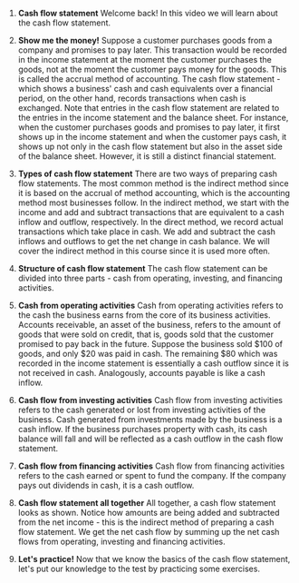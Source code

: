 1. **Cash flow statement**
Welcome back! In this video we will learn about the cash flow statement.

2. **Show me the money!**
Suppose a customer purchases goods from a company and promises to pay later. This transaction would be recorded in the income statement at the moment the customer purchases the goods, not at the moment the customer pays money for the goods. This is called the accrual method of accounting. The cash flow statement - which shows a business' cash and cash equivalents over a financial period, on the other hand, records transactions when cash is exchanged. Note that entries in the cash flow statement are related to the entries in the income statement and the balance sheet. For instance, when the customer purchases goods and promises to pay later, it first shows up in the income statement and when the customer pays cash, it shows up not only in the cash flow statement but also in the asset side of the balance sheet. However, it is still a distinct financial statement.

3. **Types of cash flow statement**
There are two ways of preparing cash flow statements. The most common method is the indirect method since it is based on the accrual of method accounting, which is the accounting method most businesses follow. In the indirect method, we start with the income and add and subtract transactions that are equivalent to a cash inflow and outflow, respectively. In the direct method, we record actual transactions which take place in cash. We add and subtract the cash inflows and outflows to get the net change in cash balance. We will cover the indirect method in this course since it is used more often.

4. **Structure of cash flow statement**
The cash flow statement can be divided into three parts - cash from operating, investing, and financing activities.

5. **Cash from operating activities**
Cash from operating activities refers to the cash the business earns from the core of its business activities. Accounts receivable, an asset of the business, refers to the amount of goods that were sold on credit, that is, goods sold that the customer promised to pay back in the future. Suppose the business sold $100 of goods, and only $20 was paid in cash. The remaining $80 which was recorded in the income statement is essentially a cash outflow since it is not received in cash. Analogously, accounts payable is like a cash inflow.

6. **Cash flow from investing activities**
Cash flow from investing activities refers to the cash generated or lost from investing activities of the business. Cash generated from investments made by the business is a cash inflow. If the business purchases property with cash, its cash balance will fall and will be reflected as a cash outflow in the cash flow statement.

7. **Cash flow from financing activities**
Cash flow from financing activities refers to the cash earned or spent to fund the company. If the company pays out dividends in cash, it is a cash outflow.

8. **Cash flow statement all together**
All together, a cash flow statement looks as shown. Notice how amounts are being added and subtracted from the net income - this is the indirect method of preparing a cash flow statement. We get the net cash flow by summing up the net cash flows from operating, investing and financing activities.

9. **Let's practice!**
Now that we know the basics of the cash flow statement, let's put our knowledge to the test by practicing some exercises.